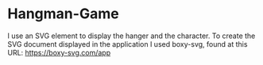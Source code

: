 # Hangman-Game
I use an SVG element to display the hanger and the character.
To create the SVG document displayed in the application I used boxy-svg, found at this URL: https://boxy-svg.com/app
